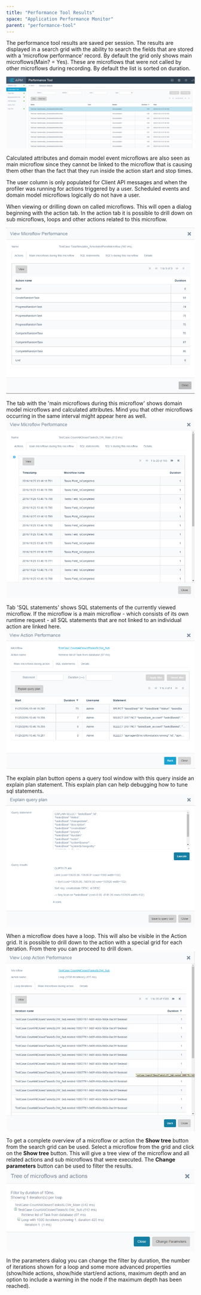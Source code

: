 ```yaml
---
title: "Performance Tool Results"
space: "Application Performance Monitor"
parent: "performance-tool"
---
```

The performance tool results are saved per session. The results are displayed in a search grid with the ability to search the fields that are stored with a ‘microflow performance’ record. By default the grid only shows main microflows(Main? = Yes). These are microflows that were not called by other microflows during recording. By default the list is sorted on duration. 

 ![](attachments/Performance_Tool/Recorded_Session_Details.png)

Calculated attributes and domain model event microflows are also seen as main microflow since they cannot 
be linked to the microflow that is causing them other than the fact that they run inside the action start and stop times.

The user column is only populated for Client API messages and when the profiler was running for actions 
triggered by a user. Scheduled events and domain model microflows logically do not have a user.

When viewing or drilling down on called microflows. This will open a dialog beginning with the action tab. In the action tab it is possible to drill down on sub microflows, loops and other actions related to this microflow. 

 ![](attachments/Performance_Tool/Browse/Microflow_Actions_Tab.png)

The tab with the 'main microflows during this microflow' shows domain model microflows and calculated 
attributes. Mind you that other microflows occurring in the same interval might appear here as well.
 ![](attachments/Performance_Tool/Browse/Microflow_Main_Microflows_Tab.png)


Tab 'SQL statements' shows SQL statements of the currently viewed microflow. If the microflow is a main microflow - which consists of its own runtime request - all SQL statements that are not linked to an individual action are linked here.
![](attachments/Performance_Tool/Browse/Action_SQL_Statements.png) 


The explain plan button opens a query tool window with this query inside an explain plan statement. This explain plan can help debugging how to tune sql statements.
![](attachments/Performance_Tool/Browse/Explain_query_plan.png) 




When a microflow does have a loop. This will also be visible in the Action grid. It is possible to drill down to the action with a special grid for each iteration. From there you can proceed to drill down.
 ![](attachments/Performance_Tool/Browse/Loop_Action.png)


To get a complete overview of a microflow or action the **Show tree** button from the search grid can be used. Select a microflow from the grid and click on the **Show tree** button. This will give a tree view of the microflow and all related actions and sub microflows that were executed. The **Change parameters** button can be  used to filter the results.
 ![](attachments/Performance_Tool/Tree_View.png)

In the parameters dialog you can change the filter by duration, the number of iterations shown for a 
loop and some more advanced properties (show/hide actions, show/hide start/end actions, maximum depth 
and an option to include a warning in the node if the maximum depth has been reached).



